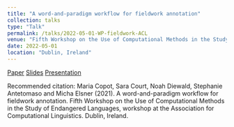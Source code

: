 ```yaml
---
title: "A word-and-paradigm workflow for fieldwork annotation"
collection: talks
type: "Talk"
permalink: /talks/2022-05-01-WP-fieldwork-ACL
venue: "Fifth Workshop on the Use of Computational Methods in the Study of Endangered Languages"
date: 2022-05-01
location: "Dublin, Ireland"
---
```


[Paper](https://aclanthology.org/2022.computel-1.20/)
[Slides](https://copotm.github.io/files/ComputEL2022_WP_fieldwork_workflow.pdf)
[Presentation](https://aclanthology.org/2022.computel-1.20.mp4)

Recommended citation: Maria Copot, Sara Court, Noah Diewald, Stephanie Antetomaso and Micha Elsner (2021). A word-and-paradigm workflow for fieldwork annotation. Fifth Workshop on the Use of Computational Methods in the Study of Endangered Languages, workshop at the Association for Computational Linguistics. Dublin, Ireland.